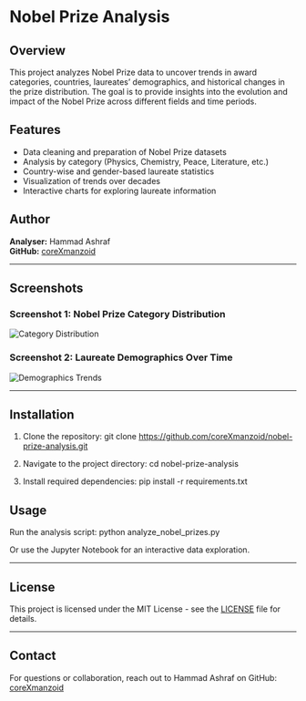 # Nobel Prize Analysis

## Overview
This project analyzes Nobel Prize data to uncover trends in award categories, countries, laureates’ demographics, and historical changes in the prize distribution. The goal is to provide insights into the evolution and impact of the Nobel Prize across different fields and time periods.

## Features
- Data cleaning and preparation of Nobel Prize datasets
- Analysis by category (Physics, Chemistry, Peace, Literature, etc.)
- Country-wise and gender-based laureate statistics
- Visualization of trends over decades
- Interactive charts for exploring laureate information

## Author
**Analyser:** Hammad Ashraf  
**GitHub:** [coreXmanzoid](https://github.com/coreXmanzoid)

---

## Screenshots

### Screenshot 1: Nobel Prize Category Distribution
![Category Distribution](./modal.jpg.png)

### Screenshot 2: Laureate Demographics Over Time
![Demographics Trends](./modal1.png)

---

## Installation
1. Clone the repository:
   git clone https://github.com/coreXmanzoid/nobel-prize-analysis.git

2. Navigate to the project directory:
   cd nobel-prize-analysis

3. Install required dependencies:
   pip install -r requirements.txt

## Usage
Run the analysis script:
   python analyze_nobel_prizes.py

Or use the Jupyter Notebook for an interactive data exploration.

---

## License
This project is licensed under the MIT License - see the [LICENSE](LICENSE) file for details.

---

## Contact
For questions or collaboration, reach out to Hammad Ashraf on GitHub: [coreXmanzoid](https://github.com/coreXmanzoid)
